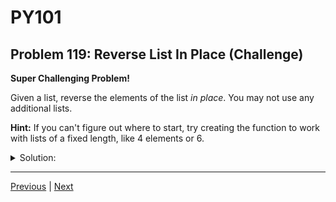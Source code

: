 # PY101
## Problem 119: Reverse List In Place (Challenge)

**Super Challenging Problem!**

Given a list, reverse the elements of the list *in place*. You may not use any additional lists.

**Hint:** If you can't figure out where to start, try creating the function to work with lists of a fixed length, like 4 elements or 6.

<details>
<summary>Solution:</summary>

```python
def reverse_in_place(lst):
    left = 0
    right = len(lst) - 1

    # Swap elements from the outer sides towards the center
    while left < right:
        lst[left], lst[right] = lst[right], lst[left]
        left += 1
        right -= 1

# Example usage:
my_list = [1, 2, 3, 4, 5]
reverse_in_place(my_list)
print(my_list)  # [5, 4, 3, 2, 1]
```

**How it works:**

1. Start with two pointers: `left` at the beginning (index 0) and `right` at the end (last index)
2. Swap the elements at these positions
3. Move `left` forward and `right` backward
4. Repeat until the pointers meet in the middle

**Step-by-step visualization:**
```python
Initial: [1, 2, 3, 4, 5]
         ↑           ↑
       left       right

Step 1: Swap 1 and 5
        [5, 2, 3, 4, 1]
            ↑     ↑
          left  right

Step 2: Swap 2 and 4
        [5, 4, 3, 2, 1]
               ↑
            (left == right, stop)
```

**Starting with fixed-length hint:**

```python
def reverse_fixed_4(lst):
    # Assuming the list has exactly 4 elements
    lst[0], lst[3] = lst[3], lst[0]  # Swap first and last
    lst[1], lst[2] = lst[2], lst[1]  # Swap second and third

my_list = [1, 2, 3, 4]
reverse_fixed_4(my_list)
print(my_list)  # [4, 3, 2, 1]
```

```python
def reverse_fixed_6(lst):
    # Assuming the list has exactly 6 elements
    lst[0], lst[5] = lst[5], lst[0]  # Swap indices 0 and 5
    lst[1], lst[4] = lst[4], lst[1]  # Swap indices 1 and 4
    lst[2], lst[3] = lst[3], lst[2]  # Swap indices 2 and 3

my_list = [1, 2, 3, 4, 5, 6]
reverse_fixed_6(my_list)
print(my_list)  # [6, 5, 4, 3, 2, 1]
```

**Pattern recognition:**
- 4 elements: swap 0↔3, 1↔2 (2 swaps)
- 6 elements: swap 0↔5, 1↔4, 2↔3 (3 swaps)
- n elements: swap i↔(n-1-i) for i from 0 to n//2

**Alternative solution using a for loop:**

```python
def reverse_in_place(lst):
    n = len(lst)
    for i in range(n // 2):
        # Swap element at i with element at (n - 1 - i)
        lst[i], lst[n - 1 - i] = lst[n - 1 - i], lst[i]

my_list = [1, 2, 3, 4, 5, 6]
reverse_in_place(my_list)
print(my_list)  # [6, 5, 4, 3, 2, 1]
```

**Why this is challenging:**
- Must modify in place (can't create new list)
- Need to understand swapping without a temporary variable
- Must figure out when to stop (middle of list)
- Need to handle both even and odd-length lists

**Time complexity:** O(n/2) = O(n)
**Space complexity:** O(1) - no additional space used!

</details>

---

[Previous](118.md) | [Next](120.md)

